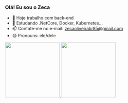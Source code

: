### Olá! Eu sou o Zeca


- 🔭 Hoje trabalho com back-end
- 🌱 Estudando .NetCore, Docker, Kubernetes...
- 📫 Contate-me no e-mail: zecaoliveirabr85@gmail.com
- 😄 Pronouns: ele/dele

<div>
  <a href="https://github.com/zecabr">
  <img height="180em" src="https://github-readme-stats.vercel.app/api?username=zecabr&show_icons=true&theme=dark&include_all_commits=true&count_private=true"/>
  <img height="180em" src="https://github-readme-stats.vercel.app/api/top-langs/?username=zecabr&layout=compact&langs_count=7&theme=dark"/>
</div>
